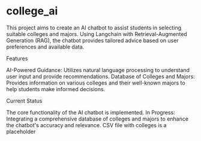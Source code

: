 # college_ai
This project aims to create an AI chatbot to assist students in selecting suitable colleges and majors. Using Langchain with Retrieval-Augmented Generation (RAG), the chatbot provides tailored advice based on user preferences and available data.

Features

AI-Powered Guidance: Utilizes natural language processing to understand user input and provide recommendations.
Database of Colleges and Majors: Provides information on various colleges and their well-known majors to help students make informed decisions.


Current Status

The core functionality of the AI chatbot is implemented.
In Progress: Integrating a comprehensive database of colleges and majors to enhance the chatbot's accuracy and relevance. CSV file with colleges is a placeholder
